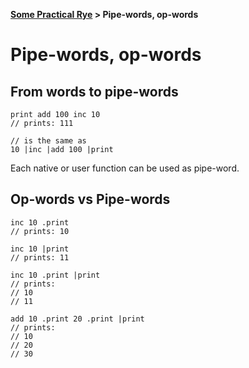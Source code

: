<b><a href="./TOUR_0.html">Some Practical Rye</a> > Pipe-words, op-words</b>

# Pipe-words, op-words

## From words to pipe-words

```rye
print add 100 inc 10
// prints: 111

// is the same as
10 |inc |add 100 |print
```
Each native or user function can be used as pipe-word.

## Op-words vs Pipe-words

```rye
inc 10 .print
// prints: 10

inc 10 |print
// prints: 11

inc 10 .print |print
// prints:
// 10
// 11

add 10 .print 20 .print |print
// prints:
// 10
// 20
// 30
```
